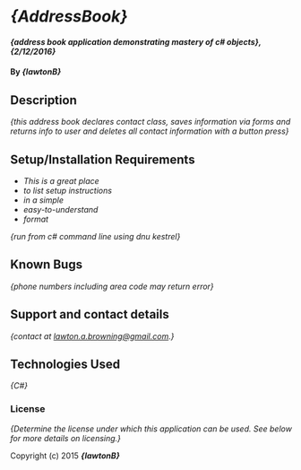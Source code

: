 # _{AddressBook}_

#### _{address book application demonstrating mastery of c# objects}, {2/12/2016}_

#### By _**{lawtonB}**_

## Description

_{this address book declares contact class, saves information via forms and returns info to user and deletes all contact information with a button press}_

## Setup/Installation Requirements

* _This is a great place_
* _to list setup instructions_
* _in a simple_
* _easy-to-understand_
* _format_

_{run from c# command line using dnu kestrel}_

## Known Bugs

_{phone numbers including area code may return error}_

## Support and contact details

_{contact at lawton.a.browning@gmail.com.}_

## Technologies Used

_{C#}_

### License

*{Determine the license under which this application can be used.  See below for more details on licensing.}*

Copyright (c) 2015 **_{lawtonB}_**
